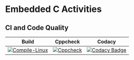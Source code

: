 # Embedded C Activities 

## CI and Code Quality
|Build|Cppcheck|Codacy|
|:--:|:--:|:--:|
|[![Compile-Linux](https://github.com/ragasrikonakalla/Activity1/actions/workflows/Compile.yml/badge.svg?branch=master)](https://github.com/ragasrikonakalla/Activity1/actions/workflows/Compile.yml)|[![Cppcheck](https://github.com/ragasrikonakalla/Activity1/actions/workflows/CodeQulaity.yml/badge.svg?branch=master)](https://github.com/ragasrikonakalla/Activity1/actions/workflows/CodeQulaity.yml)|[![Codacy Badge](https://app.codacy.com/project/badge/Grade/2a4c356fca394b74b421d80aa39f6d36)](https://www.codacy.com/gh/ragasrikonakalla/Activity1/dashboard?utm_source=github.com&amp;utm_medium=referral&amp;utm_content=ragasrikonakalla/Activity1&amp;utm_campaign=Badge_Grade)
